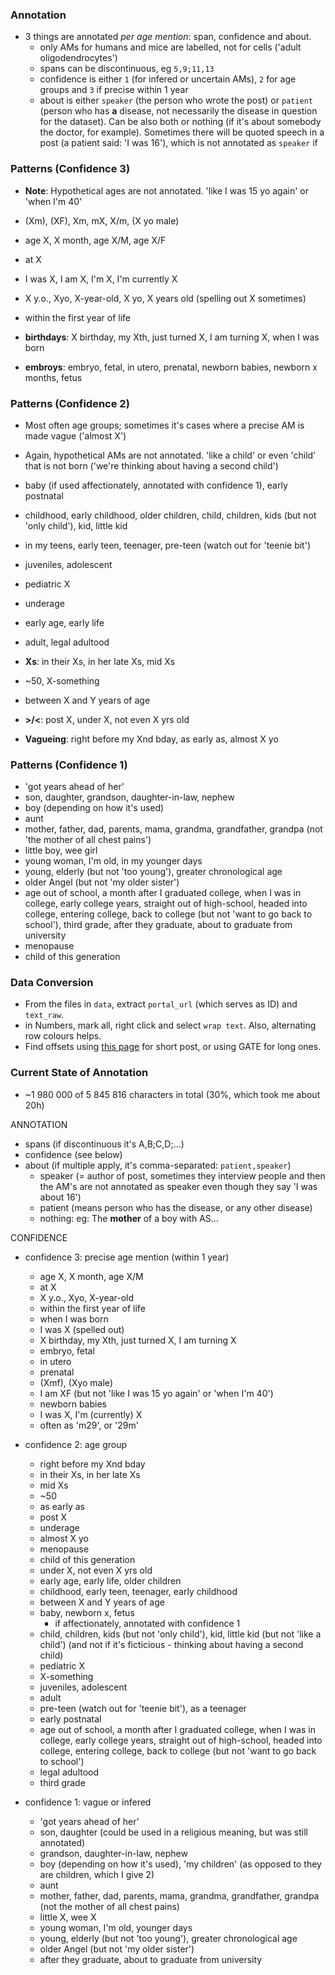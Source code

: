 ### Annotation

* 3 things are annotated *per age mention*: span, confidence and about.
  * only AMs for humans and mice are labelled, not for cells ('adult oligodendrocytes')
  * spans can be discontinuous, eg `5,9;11,13`
  * confidence is either `1` (for infered or uncertain AMs), `2` for age groups and `3` if precise within 1 year
  * about is either `speaker` (the person who wrote the post) or `patient` (person who has **a** disease, not necessarily the disease in question for the dataset). Can be also both or nothing (if it's about somebody the doctor, for example). Sometimes there will be quoted speech in a post (a patient said: 'I was 16'), which is not annotated as `speaker` if 

### Patterns (Confidence 3)

* **Note**: Hypothetical ages are not annotated. 'like I was 15 yo again' or 'when I'm 40'

* (Xm), (XF), Xm, mX, X/m, (X yo male)
* age X, X month, age X/M, age X/F
* at X
* I was X, I am X, I'm X, I'm currently X
* X y.o., Xyo, X-year-old, X yo, X years old (spelling out X sometimes)
* within the first year of life
* **birthdays**: X birthday, my Xth, just turned X, I am turning X, when I was born
* **embroys**: embryo, fetal, in utero, prenatal, newborn babies, newborn x months, fetus

### Patterns (Confidence 2)

* Most often age groups; sometimes it's cases where a precise AM is made vague ('almost X')
* Again, hypothetical AMs are not annotated. 'like a child' or even 'child' that is not born ('we're thinking about having a second child')

* baby (if used affectionately, annotated with confidence 1), early postnatal
* childhood, early childhood, older children, child, children, kids (but not 'only child'), kid, little kid
* in my teens, early teen, teenager, pre-teen (watch out for 'teenie bit')
* juveniles, adolescent
* pediatric X
* underage
* early age, early life
* adult, legal adultood
* **Xs**: in their Xs, in her late Xs, mid Xs
* ~50, X-something
* between X and Y years of age
* **>/<**: post X, under X, not even X yrs old
* **Vagueing**: right before my Xnd bday, as early as, almost X yo

### Patterns (Confidence 1)

* 'got years ahead of her'
* son, daughter, grandson, daughter-in-law, nephew
* boy (depending on how it's used)
* aunt
* mother, father, dad, parents, mama, grandma, grandfather, grandpa (not 'the mother of all chest pains')
* little boy, wee girl
* young woman, I'm old, in my younger days
* young, elderly (but not 'too young'), greater chronological age
* older Angel (but not 'my older sister')
* age out of school, a month after I graduated college, when I was in college, early college years, straight out of high-school, headed into college, entering college, back to college (but not 'want to go back to school'), third grade, after they graduate, about to graduate from university
* menopause
* child of this generation

### Data Conversion

* From the files in `data`, extract `portal_url` (which serves as ID) and `text_raw`.
* in Numbers, mark all, right click and select `wrap text`. Also, alternating row colours helps.
* Find offsets using [this page](https://mothereff.in/byte-counter) for short post, or using GATE for long ones.

### Current State of Annotation

* ~1 980 000 of 5 845 816 characters in total (30%, which took me about 20h)



ANNOTATION   
* spans (if discontinuous it's A,B;C,D;...)
* confidence (see below)
* about (if multiple apply, it's comma-separated: `patient,speaker`)
  * speaker (= author of post, sometimes they interview people and then the AM's are not annotated as speaker even though they say 'I was about 16')
  * patient (means person who has the disease, or any other disease)
  * nothing: eg: The **mother** of a boy with AS...

CONFIDENCE
* confidence 3: precise age mention (within 1 year)
   * age X, X month, age X/M 
   * at X
   * X y.o., Xyo, X-year-old
   * within the first year of life
   * when I was born
   * I was X (spelled out)
   * X birthday, my Xth, just turned X, I am turning X
   * embryo, fetal
   * in utero
   * prenatal
   * (Xmf), (Xyo male)
   * I am XF (but not 'like I was 15 yo again' or 'when I'm 40')
   * newborn babies
   * I was X, I'm (currently) X
   * often as 'm29', or '29m'

* confidence 2: age group
   * right before my Xnd bday
   * in their Xs, in her late Xs
   * mid Xs
   * ~50
   * as early as
   * post X
   * underage
   * almost X yo
   * menopause
   * child of this generation
   * under X, not even X yrs old
   * early age, early life, older children
   * childhood, early teen, teenager, early childhood
   * between X and Y years of age
   * baby, newborn x, fetus
      * if affectionately, annotated with confidence 1
   * child, children, kids (but not 'only child'), kid, little kid (but not 'like a child') (and not if it's ficticious - thinking about having a second child)
   * pediatric X
   * X-something
   * juveniles, adolescent
   * adult
   * pre-teen (watch out for 'teenie bit'), as a teenager
   * early postnatal
   * age out of school, a month after I graduated college, when I was in college, early college years, straight out of high-school, headed into college, entering college, back to college (but not 'want to go back to school')
   * legal adultood
   * third grade

* confidence 1: vague or infered
   * 'got years ahead of her'
   * son, daughter (could be used in a religious meaning, but was still annotated)
   * grandson, daughter-in-law, nephew
   * boy (depending on how it's used), 'my children' (as opposed to they are children, which I give 2)
   * aunt
   * mother, father, dad, parents, mama, grandma, grandfather, grandpa (not the mother of all chest pains)
   * little X, wee X
   * young woman, I'm old, younger days
   * young, elderly (but not 'too young'), greater chronological age
   * older Angel (but not 'my older sister')
   * after they graduate, about to graduate from university

> 
